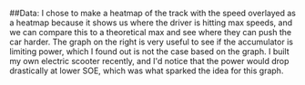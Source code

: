 ##Data: 
I chose to make a heatmap of the track with the speed overlayed as a heatmap because it shows us where the driver is hitting max speeds, 
and we can compare this to a theoretical max and see where they can push the car harder. The graph on the right is very useful to see
if the accumulator is limiting power, which I found out is not the case based on the graph. I built my own electric scooter recently, and
I'd notice that the power would drop drastically at lower SOE, which was what sparked the idea for this graph. 

